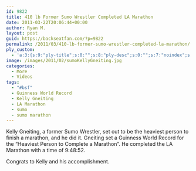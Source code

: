 ```yaml
---
id: 9822
title: 410 lb Former Sumo Wrestler Completed LA Marathon
date: 2011-03-22T20:06:44+00:00
author: Ryan M.
layout: post
guid: https://backseatfan.com/?p=9822
permalink: /2011/03/410-lb-former-sumo-wrestler-completed-la-marathon/
ply_custom:
  - 'a:3:{s:9:"ply-title";s:0:"";s:8:"ply-desc";s:0:"";s:7:"noindex";s:0:"";}'
image: /images/2011/02/sumoKellyGneiting.jpg
categories:
  - More
  - Videos
tags:
  - "#bsf"
  - Guinness World Record
  - Kelly Gneiting
  - LA Marathon
  - sumo
  - sumo marathon
---
```


<div class="entry">
  <p>
    Kelly Gneiting, a former Sumo Wrestler, set out to be the heaviest person to finish a marathon, and he did it. Gneiting set a Guinness World Record for the &#8220;Heaviest Person to Complete a Marathon&#8221;. He completed the LA Marathon with a time of 9:48:52.
  </p>

  <p>
  </p>

  <p>
    Congrats to Kelly and his accomplishment.
  </p>
</div>
